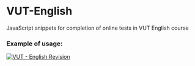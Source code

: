# VUT-English
JavaScript snippets for completion of online tests in VUT English course

### Example of usage:
[![VUT - English Revision](https://img.youtube.com/vi/W1QwHMFBSrI/0.jpg)](http://www.youtube.com/watch?v=W1QwHMFBSrI)
